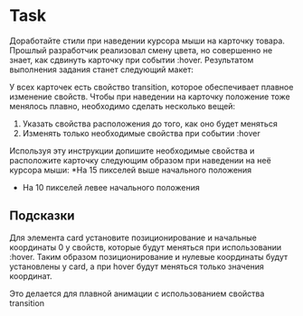 # Task
Доработайте стили при наведении курсора мыши на карточку товара. Прошлый разработчик реализовал смену цвета, но совершенно не знает, как сдвинуть карточку при событии :hover. Результатом выполнения задания станет следующий макет:

У всех карточек есть свойство transition, которое обеспечивает плавное изменение свойств. Чтобы при наведении на карточку положение тоже менялось плавно, необходимо сделать несколько вещей:

1) Указать свойства расположения до того, как оно будет меняться
2) Изменять только необходимые свойства при событии :hover

Используя эту инструкции допишите необходимые свойства и расположите карточку следующим образом при наведении на неё курсора мыши:
*На 15 пикселей выше начального положения
* На 10 пикселей левее начального положения

## Подсказки
Для элемента card установите позиционирование и начальные координаты 0 у свойств, которые будут меняться при использовании :hover. Таким образом позиционирование и нулевые координаты будут установлены у card, а при hover будут меняться только значения координат.

Это делается для плавной анимации с использованием свойства transition
